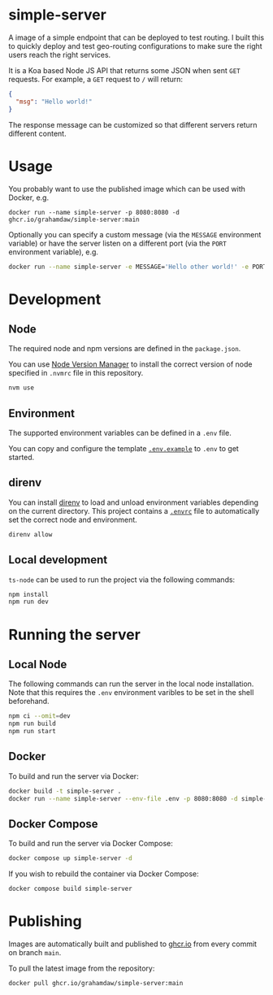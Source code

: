 # simple-server

A image of a simple endpoint that can be deployed to test routing. I built this to quickly deploy and test geo-routing configurations to make sure the right users reach the right services.

It is a Koa based Node JS API that returns some JSON when sent `GET` requests. For example, a `GET` request to `/` will return:

```json
{
  "msg": "Hello world!"
}
```

The response message can be customized so that different servers return different content.

# Usage

You probably want to use the published image which can be used with Docker, e.g.

```
docker run --name simple-server -p 8080:8080 -d ghcr.io/grahamdaw/simple-server:main
```

Optionally you can specify a custom message (via the `MESSAGE` environment variable) or have the server listen on a different port (via the `PORT` environment variable), e.g.

```bash
docker run --name simple-server -e MESSAGE='Hello other world!' -e PORT=3000 -p 3000:3000 -d ghcr.io/grahamdaw/simple-server:main
```

# Development

## Node

The required node and npm versions are defined in the `package.json`.

You can use [Node Version Manager](https://github.com/nvm-sh/nvm) to install the correct version of node specified in `.nvmrc` file in this repository.

```bash
nvm use
```

## Environment

The supported environment variables can be defined in a `.env` file.

You can copy and configure the template [`.env.example`](.env.example) to `.env` to get started.

## direnv

You can install [direnv](https://github.com/direnv/direnv) to load and unload environment variables depending on the current directory. This project contains a [`.envrc`](.envrc) file to automatically set the correct node and environment.

```bash
direnv allow
```

## Local development

`ts-node` can be used to run the project via the following commands:

```bash
npm install
npm run dev
```

# Running the server

## Local Node

The following commands can run the server in the local node installation. Note that this requires the `.env` environment varibles to be set in the shell beforehand.

```bash
npm ci --omit=dev
npm run build
npm run start
```

## Docker

To build and run the server via Docker:

```bash
docker build -t simple-server .
docker run --name simple-server --env-file .env -p 8080:8080 -d simple-server
```

## Docker Compose

To build and run the server via Docker Compose:

```bash
docker compose up simple-server -d
```

If you wish to rebuild the container via Docker Compose:

```bash
docker compose build simple-server
```

# Publishing

Images are automatically built and published to [ghcr.io](https://github.com/grahamdaw/simple-server/pkgs/container/simple-server) from every commit on branch `main`.

To pull the latest image from the repository:

```
docker pull ghcr.io/grahamdaw/simple-server:main
```
